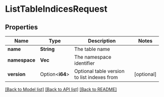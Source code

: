 # ListTableIndicesRequest

## Properties

Name | Type | Description | Notes
------------ | ------------- | ------------- | -------------
**name** | **String** | The table name | 
**namespace** | **Vec<String>** | The namespace identifier | 
**version** | Option<**i64**> | Optional table version to list indexes from | [optional]

[[Back to Model list]](../README.md#documentation-for-models) [[Back to API list]](../README.md#documentation-for-api-endpoints) [[Back to README]](../README.md)


